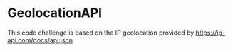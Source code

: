 # GeolocationAPI
This code challenge is based on the IP geolocation provided by https://ip-api.com/docs/api:json
